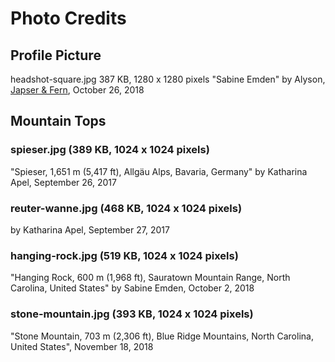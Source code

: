 # Photo Credits

## Profile Picture

headshot-square.jpg 
387 KB, 1280 x 1280 pixels
"Sabine Emden"
by Alyson, [Japser & Fern](https://jasperandfern.com), October 26, 2018


## Mountain Tops

### spieser.jpg (389 KB, 1024 x 1024 pixels)

"Spieser, 1,651 m (5,417 ft), Allgäu Alps, Bavaria, Germany"
by Katharina Apel, September 26, 2017


### reuter-wanne.jpg (468 KB, 1024 x 1024 pixels)
by Katharina Apel, September 27, 2017


### hanging-rock.jpg (519 KB, 1024 x 1024 pixels)

"Hanging Rock, 600 m (1,968 ft), Sauratown Mountain Range, North Carolina, United States"
by Sabine Emden, October 2, 2018


### stone-mountain.jpg (393 KB, 1024 x 1024 pixels)

"Stone Mountain, 703 m (2,306 ft), Blue Ridge Mountains, North Carolina, United States",
November 18, 2018